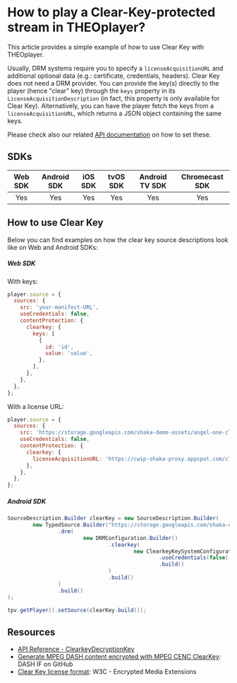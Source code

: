 # How to play a Clear-Key-protected stream in THEOplayer?

This article provides a simple example of how to use Clear Key with THEOplayer.

Usually, DRM systems require you to specify a `licenseAcquisitionURL` and additional optional data (e.g.: certificate, credentials, headers). Clear Key does not need a DRM provider. You can provide the key(s) directly to the player (hence "clear" key) through the `keys` property in its `LicenseAcquisitionDescription` (in fact, this property is only available for Clear Key). Alternatively, you can have the player fetch the keys from a `licenseAcquisitionURL`, which returns a JSON object containing the same keys.

Please check also our related [API documentation](pathname:///theoplayer/v10/api-reference/web/interfaces/SourceDescription.html) on how to set these.

## SDKs

| Web SDK | Android SDK | iOS SDK | tvOS SDK | Android TV SDK | Chromecast SDK |
| :-----: | :---------: | :-----: | :------: | :------------: | :------------: |
|   Yes   |     Yes     |   Yes   |   Yes    |      Yes       |      Yes       |

## How to use Clear Key

Below you can find examples on how the clear key source descriptions look like on Web and Android SDKs:

##### Web SDK

With keys:

```js
player.source = {
  sources: {
    src: 'your-manifest-URL',
    useCredentials: false,
    contentProtection: {
      clearkey: {
        keys: [
          {
            id: 'id',
            value: 'value',
          },
        ],
      },
    },
  },
};
```

With a license URL:

```js
player.source = {
  sources: {
    src: 'https://storage.googleapis.com/shaka-demo-assets/angel-one-clearkey/dash.mpd',
    useCredentials: false,
    contentProtection: {
      clearkey: {
        licenseAcquisitionURL: 'https://cwip-shaka-proxy.appspot.com/clearkey?_u3wDe7erb7v8Lqt8A3QDQ=ABEiM0RVZneImaq7zN3u_w',
      },
    },
  },
};
```

##### Android SDK

```java
SourceDescription.Builder clearKey = new SourceDescription.Builder(
        new TypedSource.Builder("https://storage.googleapis.com/shaka-demo-assets/angel-one-clearkey/dash.mpd")
                .drm(
                        new DRMConfiguration.Builder()
                                .clearkey(
                                        new ClearkeyKeySystemConfiguration.Builder("https://cwip-shaka-proxy.appspot.com/clearkey?_u3wDe7erb7v8Lqt8A3QDQ=ABEiM0RVZneImaq7zN3u_w")
                                                .useCredentials(false)
                                                .build()
                                )
                                .build()
                )
                .build()
);

tpv.getPlayer().setSource(clearKey.build());
```

## Resources

- [API Reference - ClearkeyDecryptionKey](pathname:///theoplayer/v10/api-reference/web/interfaces/ClearkeyDecryptionKey.html)
- [Generate MPEG DASH content encrypted with MPEG CENC ClearKey](https://github.com/Dash-Industry-Forum/dash.js/wiki/Generate-MPEG-DASH-content-encrypted-with-MPEG-CENC-ClearKey): DASH IF on GitHub
- [Clear Key license format](https://w3c.github.io/encrypted-media/#clear-key-license-format): W3C - Encrypted Media Extensions

